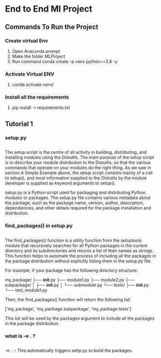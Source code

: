 # End to End Ml Project

## Commands To Run the Project
### Create virtual Env 
1. Open Anaconda prompt 
2. Make the folder MLProject
3. Run command conda create -p venv python==3.8 -y

### Activate Virtual ENV
1. conda activate venv/

### Install all the requirements 
1. pip install -r requirements.txt

######
## Tutorial 1
### setup.py
##
The setup script is the centre of all activity in building, distributing, and installing modules using the Distutils. The main purpose of the setup script is to describe your module distribution to the Distutils, so that the various commands that operate on your modules do the right thing. As we saw in section A Simple Example above, the setup script consists mainly of a call to setup(), and most information supplied to the Distutils by the module developer is supplied as keyword arguments to setup().


setup.py is a Python script used for packaging and distributing Python modules or packages. The setup.py file contains various metadata about the package, such as the package name, version, author, description, dependencies, and other details required for the package installation and distribution.

### find_packages() in setup.py
##
The find_packages() function is a utility function from the setuptools module that recursively searches for all Python packages in the current directory and its subdirectories and returns a list of their names as strings. This function helps to automate the process of including all the packages in the package distribution without explicitly listing them in the setup.py file.



For example, if your package has the following directory structure:


my_package/
├── __init__.py
├── module1.py
├── module2.py
├── subpackage/
│   ├── __init__.py
│   └── submodule.py
└── tests/
    ├── __init__.py
    └── test_module1.py

Then, the find_packages() function will return the following list:

['my_package', 'my_package.subpackage', 'my_package.tests']

This list will be used by the packages argument to include all the packages in the package distribution.

### what is -e . ?
##
-e . :- This automatically triggers setip.py to build the packages.